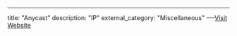 ---
title: "Anycast"
description: "IP"
external_category: "Miscellaneous"
---[Visit Website](https://en.wikipedia.org/wiki/Anycast)

